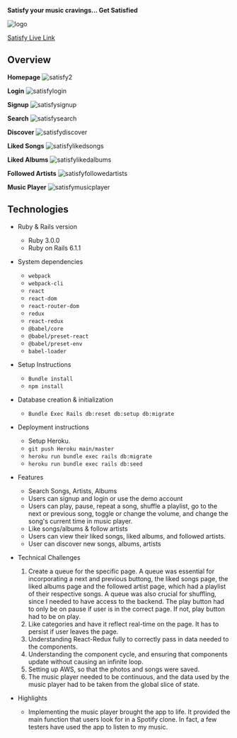 **Satisfy your music cravings... Get Satisfied**

![logo](https://satisfy-seed.s3-us-west-1.amazonaws.com/images/Satisfy-Final-Logo.png)

[Satisfy Live Link](https://satisfy-your-music-cravings.herokuapp.com/#/us)

## Overview

**Homepage**
![satisfy2](https://user-images.githubusercontent.com/44996285/111621317-1664f200-87a5-11eb-8d4d-9ed741081bf5.JPG)


**Login**
![satisfylogin](https://user-images.githubusercontent.com/44996285/111621447-3e545580-87a5-11eb-8ae3-ffabf0756f05.JPG)


**Signup**
![satisfysignup](https://user-images.githubusercontent.com/44996285/111621556-5c21ba80-87a5-11eb-87d2-c3bc49a07186.JPG)


**Search**
![satisfysearch](https://user-images.githubusercontent.com/44996285/111621652-79568900-87a5-11eb-9ec8-af575595b061.JPG)


**Discover**
![satisfydiscover](https://user-images.githubusercontent.com/44996285/111621801-a2771980-87a5-11eb-8c92-ed361ff527b4.JPG)


**Liked Songs**
![satisfylikedsongs](https://user-images.githubusercontent.com/44996285/111621862-b3c02600-87a5-11eb-991a-a32cfbc67f3b.JPG)


**Liked Albums**
![satisfylikedalbums](https://user-images.githubusercontent.com/44996285/111621928-cc304080-87a5-11eb-826e-2418d09a7918.JPG)


**Followed Artists**
![satisfyfollowedartists](https://user-images.githubusercontent.com/44996285/111622016-ecf89600-87a5-11eb-93ff-26466fa38fb7.JPG)


**Music Player**
![satisfymusicplayer](https://user-images.githubusercontent.com/44996285/111622222-24ffd900-87a6-11eb-9100-af95ffaea827.JPG)


## Technologies

* Ruby & Rails version
  - Ruby 3.0.0
  - Ruby on Rails 6.1.1

* System dependencies
  - `webpack`
  - `webpack-cli`
  - `react`
  - `react-dom`
  - `react-router-dom`
  - `redux`
  - `react-redux`
  - `@babel/core`
  - `@babel/preset-react`
  - `@babel/preset-env`
  - `babel-loader`
  
* Setup Instructions
  - `Bundle install`
  - `npm install`

* Database creation & initialization
  - `Bundle Exec Rails db:reset db:setup db:migrate`
 
* Deployment instructions
  - Setup Heroku.
  - `git push Heroku main/master`
  - `heroku run bundle exec rails db:migrate`
  - `heroku run bundle exec rails db:seed`
  
* Features
  - Search Songs, Artists, Albums
  - Users can signup and login or use the demo account
  - Users can play, pause, repeat a song, shuffle a playlist, go to the next or previous song, toggle or change the volume, and change the song's current time in music player.
  - Like songs/albums & follow artists
  - Users can view their liked songs, liked albums, and followed artists.
  - User can discover new songs, albums, artists
 
* Technical Challenges
  1. Create a queue for the specific page. A queue was essential for incorporating a next and previous buttong, the liked songs page, the liked albums page and the followed artist page, which had a playlist of their respective songs. A queue was also crucial for shuffling, since I needed to have access to the backend. The play button had to only be on pause if user is in the correct page. If not, play button had to be on play. 
  2. Like categories and have it reflect real-time on the page. It has to persist if user leaves the page. 
  3. Understanding React-Redux fully to correctly pass in data needed to the components.
  4. Understanding the component cycle, and ensuring that components update without causing an infinite loop.
  5. Setting up AWS, so that the photos and songs were saved.
  6. The music player needed to be continuous, and the data used by the music player had to be taken from the global slice of state.
 
* Highlights
  - Implementing the music player brought the app to life. It provided the main function that users look for in a Spotify clone. In fact, a few testers have used the app to listen to my music.
